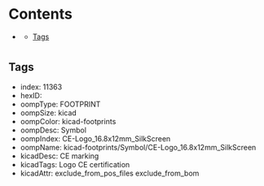 



Contents
========

* [](#)
	* [Tags](#tags)

# 

## Tags

- index: 11363
- hexID: 
- oompType: FOOTPRINT
- oompSize: kicad
- oompColor: kicad-footprints
- oompDesc: Symbol
- oompIndex: CE-Logo_16.8x12mm_SilkScreen
- oompName: kicad-footprints/Symbol/CE-Logo_16.8x12mm_SilkScreen
- kicadDesc: CE marking
- kicadTags: Logo CE certification
- kicadAttr: exclude_from_pos_files exclude_from_bom
